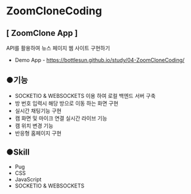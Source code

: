 # ZoomCloneCoding

## [ ZoomClone App ]


API를 활용하여 뉴스 페이지 웹 사이트 구현하기

* Demo App - https://bottlesun.github.io/study/04-ZoomCloneCoding/

## ●기능
* SOCKETIO & WEBSOCKETS 이용 하여 로컬 백엔드 서버 구축
* 방 번호 입력시 해당 방으로 이동 하는 화면 구현
* 실시간 채팅기능 구현
* 캠 화면 및 마이크 연결 실시간 라이브 기능
* 캠 위치 변경 기능
* 반응형 홈페이지 구현

## ●Skill
* Pug
* CSS
* JavaScript
* SOCKETIO & WEBSOCKETS
